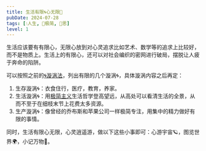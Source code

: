 ```yaml
---
title: 生活有限🌀心无限🌌
pubDate: 2024-07-28
tags: [💧人生, 🥚极简, 🤔思]
level: 1
---
```


生活应该要有有限心，无限心放到对心灵追求比如艺术、数学等的追求上比较好，而不是物质上。生活上的有限心，还可以对社会编织的密网进行破局，摆脱让人疲于奔命的陷阱。

可以按照之前的[🌀漩涡法](/xyy/20240726d)，列出有限的几个漩涡🌀，具体漩涡内容之后再定：

1. 生存漩涡🌀：衣食住行，医疗，教育，养家。
2. 生活漩涡🌀：用[极简主义](/xyy/20240629)生活哲学登高望远，从高处可以看清生活的全景，从而不至于在细枝末节上花费太多资源。
3. 生产漩涡🌀：像曾经的乔布斯和苹果公司一样极简专注，用集中的精力做好有限的事情。

同时，生活有限心无限，心灵逍遥游，做以下这些小事即可：心游宇宙🪐，图览世界🌍，小记万物🌈。
